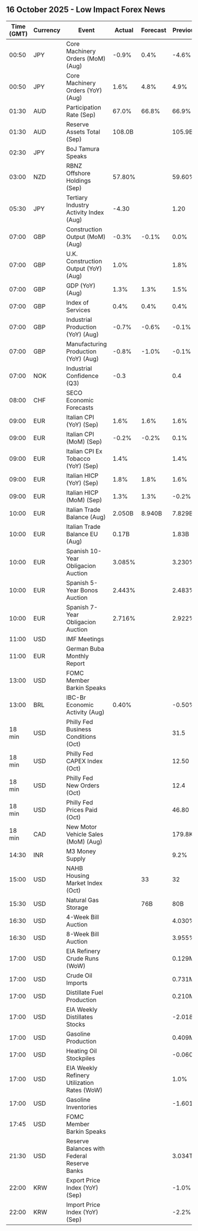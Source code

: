 ## 16 October 2025 - Low Impact Forex News

| Time (GMT) | Currency | Event | Actual | Forecast | Previous |
|------|----------|-------|--------|----------|----------|
| 00:50 | JPY | Core Machinery Orders (MoM) (Aug) | -0.9% | 0.4% | -4.6% |
| 00:50 | JPY | Core Machinery Orders (YoY) (Aug) | 1.6% | 4.8% | 4.9% |
| 01:30 | AUD | Participation Rate (Sep) | 67.0% | 66.8% | 66.9% |
| 01:30 | AUD | Reserve Assets Total (Sep) | 108.0B |  | 105.9B |
| 02:30 | JPY | BoJ Tamura Speaks |  |  |  |
| 03:00 | NZD | RBNZ Offshore Holdings (Sep) | 57.80% |  | 59.60% |
| 05:30 | JPY | Tertiary Industry Activity Index (Aug) | -4.30 |  | 1.20 |
| 07:00 | GBP | Construction Output (MoM) (Aug) | -0.3% | -0.1% | 0.0% |
| 07:00 | GBP | U.K. Construction Output (YoY) (Aug) | 1.0% |  | 1.8% |
| 07:00 | GBP | GDP (YoY) (Aug) | 1.3% | 1.3% | 1.5% |
| 07:00 | GBP | Index of Services | 0.4% | 0.4% | 0.4% |
| 07:00 | GBP | Industrial Production (YoY) (Aug) | -0.7% | -0.6% | -0.1% |
| 07:00 | GBP | Manufacturing Production (YoY) (Aug) | -0.8% | -1.0% | -0.1% |
| 07:00 | NOK | Industrial Confidence (Q3) | -0.3 |  | 0.4 |
| 08:00 | CHF | SECO Economic Forecasts |  |  |  |
| 09:00 | EUR | Italian CPI (YoY) (Sep) | 1.6% | 1.6% | 1.6% |
| 09:00 | EUR | Italian CPI (MoM) (Sep) | -0.2% | -0.2% | 0.1% |
| 09:00 | EUR | Italian CPI Ex Tobacco (YoY) (Sep) | 1.4% |  | 1.4% |
| 09:00 | EUR | Italian HICP (YoY) (Sep) | 1.8% | 1.8% | 1.6% |
| 09:00 | EUR | Italian HICP (MoM) (Sep) | 1.3% | 1.3% | -0.2% |
| 10:00 | EUR | Italian Trade Balance (Aug) | 2.050B | 8.940B | 7.829B |
| 10:00 | EUR | Italian Trade Balance EU (Aug) | 0.17B |  | 1.83B |
| 10:00 | EUR | Spanish 10-Year Obligacion Auction | 3.085% |  | 3.230% |
| 10:00 | EUR | Spanish 5-Year Bonos Auction | 2.443% |  | 2.483% |
| 10:00 | EUR | Spanish 7-Year Obligacion Auction | 2.716% |  | 2.922% |
| 11:00 | USD | IMF Meetings |  |  |  |
| 11:00 | EUR | German Buba Monthly Report |  |  |  |
| 13:00 | USD | FOMC Member Barkin Speaks |  |  |  |
| 13:00 | BRL | IBC-Br Economic Activity (Aug) | 0.40% |  | -0.50% |
| 18 min | USD | Philly Fed Business Conditions (Oct) |  |  | 31.5 |
| 18 min | USD | Philly Fed CAPEX Index (Oct) |  |  | 12.50 |
| 18 min | USD | Philly Fed New Orders (Oct) |  |  | 12.4 |
| 18 min | USD | Philly Fed Prices Paid (Oct) |  |  | 46.80 |
| 18 min | CAD | New Motor Vehicle Sales (MoM) (Aug) |  |  | 179.8K |
| 14:30 | INR | M3 Money Supply |  |  | 9.2% |
| 15:00 | USD | NAHB Housing Market Index (Oct) |  | 33 | 32 |
| 15:30 | USD | Natural Gas Storage |  | 76B | 80B |
| 16:30 | USD | 4-Week Bill Auction |  |  | 4.030% |
| 16:30 | USD | 8-Week Bill Auction |  |  | 3.955% |
| 17:00 | USD | EIA Refinery Crude Runs (WoW) |  |  | 0.129M |
| 17:00 | USD | Crude Oil Imports |  |  | 0.731M |
| 17:00 | USD | Distillate Fuel Production |  |  | 0.210M |
| 17:00 | USD | EIA Weekly Distillates Stocks |  |  | -2.018M |
| 17:00 | USD | Gasoline Production |  |  | 0.409M |
| 17:00 | USD | Heating Oil Stockpiles |  |  | -0.060M |
| 17:00 | USD | EIA Weekly Refinery Utilization Rates (WoW) |  |  | 1.0% |
| 17:00 | USD | Gasoline Inventories |  |  | -1.601M |
| 17:45 | USD | FOMC Member Barkin Speaks |  |  |  |
| 21:30 | USD | Reserve Balances with Federal Reserve Banks |  |  | 3.034T |
| 22:00 | KRW | Export Price Index (YoY) (Sep) |  |  | -1.0% |
| 22:00 | KRW | Import Price Index (YoY) (Sep) |  |  | -2.2% |
